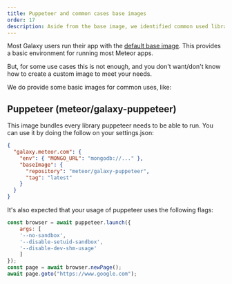 ```yaml
---
title: Puppeteer and common cases base images
order: 17
description: Aside from the base image, we identified common used libraries and we have created official images supporting this usage
---
```


Most Galaxy users run their app with the [default base image](/base-image-packages.html).  This provides a basic environment for running most Meteor apps.

But, for some use cases this is not enough, and you don't want/don't know how to create a custom image to meet your needs.

We do provide some basic images for common uses, like:


<h2 id="build">Puppeteer (meteor/galaxy-puppeteer) </h2>

This image bundles every library puppeteer needs to be able to run. You can use it by doing the follow on your settings.json:

```json
{
  "galaxy.meteor.com": {
    "env": { "MONGO_URL": "mongodb://..." },
    "baseImage": {
      "repository": "meteor/galaxy-puppeteer",
      "tag": "latest"
    }
  }
}
```
It's also expected that your usage of puppeteer uses the following flags:

```js
const browser = await puppeteer.launch({
    args: [
    '--no-sandbox',
    '--disable-setuid-sandbox',
    '--disable-dev-shm-usage'
    ]
});
const page = await browser.newPage();
await page.goto("https://www.google.com");
```
